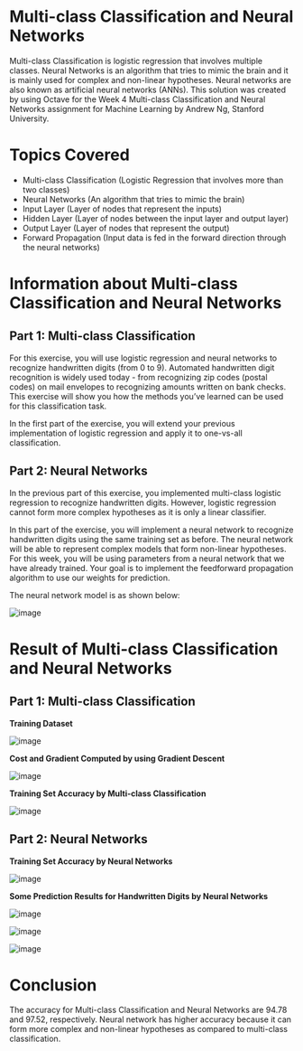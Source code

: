 # Multi-class Classification and Neural Networks
Multi-class Classification is logistic regression that involves multiple classes. Neural Networks is an algorithm that tries to mimic the brain and it is mainly used for complex and non-linear hypotheses. Neural networks are also known as artificial neural networks (ANNs). This solution was created by using Octave for the Week 4 Multi-class Classification and Neural Networks assignment for Machine Learning by Andrew Ng, Stanford University. 

# Topics Covered 
- Multi-class Classification (Logistic Regression that involves more than two classes)
- Neural Networks (An algorithm that tries to mimic the brain)
- Input Layer (Layer of nodes that represent the inputs)
- Hidden Layer (Layer of nodes between the input layer and output layer) 
- Output Layer (Layer of nodes that represent the output)
- Forward Propagation (Input data is fed in the forward direction through the neural networks)

# Information about Multi-class Classification and Neural Networks
## Part 1: Multi-class Classification 
For this exercise, you will use logistic regression and neural networks to recognize handwritten digits (from 0 to 9). Automated handwritten digit recognition is widely used today - from recognizing zip codes (postal codes) on mail envelopes to recognizing amounts written on bank checks. This exercise will show you how the methods you’ve learned can be used for this classification task.

In the first part of the exercise, you will extend your previous implementation of logistic regression and apply it to one-vs-all classification.

## Part 2: Neural Networks
In the previous part of this exercise, you implemented multi-class logistic regression to recognize handwritten digits. However, logistic regression cannot form more complex hypotheses as it is only a linear classifier.

In this part of the exercise, you will implement a neural network to recognize handwritten digits using the same training set as before. The neural network will be able to represent complex models that form non-linear hypotheses. For this week, you will be using parameters from a neural network that we have already trained. Your goal is to implement the feedforward propagation algorithm to use our weights for prediction.

The neural network model is as shown below:

![image](https://user-images.githubusercontent.com/95561298/183638986-f3e914a5-d139-4149-be8f-dda368cbd090.png)

# Result of Multi-class Classification and Neural Networks
## Part 1: Multi-class Classification 
**Training Dataset**

![image](https://user-images.githubusercontent.com/95561298/184213923-b33d4d37-e164-4f1a-a40e-0ef981f16a90.png)

**Cost and Gradient Computed by using Gradient Descent**

![image](https://user-images.githubusercontent.com/95561298/183639383-b7d0de9a-2cc4-46eb-944e-7389b6294121.png)

**Training Set Accuracy by Multi-class Classification**

![image](https://user-images.githubusercontent.com/95561298/183639499-5600866e-e586-4d19-8444-1f17e1f4d56a.png)

## Part 2: Neural Networks
**Training Set Accuracy by Neural Networks**

![image](https://user-images.githubusercontent.com/95561298/183639723-82419672-9189-4a99-80f7-bafb919fe4b5.png)

**Some Prediction Results for Handwritten Digits by Neural Networks**

![image](https://user-images.githubusercontent.com/95561298/183639993-a156056b-e82f-4ea0-b1da-013edbb95a8a.png)

![image](https://user-images.githubusercontent.com/95561298/183640083-e99d61fc-2baf-4c0a-8fb1-5b2514615d2d.png)

![image](https://user-images.githubusercontent.com/95561298/183640142-7f5936b1-f550-4d76-8f98-0f715c95235b.png)

# Conclusion 
The accuracy for Multi-class Classification and Neural Networks are 94.78 and 97.52, respectively. Neural network has higher accuracy because it can form more complex and non-linear hypotheses as compared to multi-class classification. 
